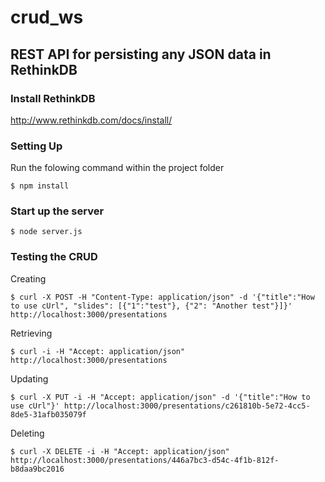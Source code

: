 crud_ws
=======

## REST API for persisting any JSON data in RethinkDB

### Install RethinkDB
http://www.rethinkdb.com/docs/install/

### Setting Up

Run the folowing command within the project folder

    $ npm install

### Start up the server
    $ node server.js

### Testing the CRUD

Creating

    $ curl -X POST -H "Content-Type: application/json" -d '{"title":"How to use cUrl", "slides": [{"1":"test"}, {"2": "Another test"}]}' http://localhost:3000/presentations

Retrieving

    $ curl -i -H "Accept: application/json" http://localhost:3000/presentations
 
Updating

    $ curl -X PUT -i -H "Accept: application/json" -d '{"title":"How to use cUrl"}' http://localhost:3000/presentations/c261810b-5e72-4cc5-8de5-31afb035079f
 
Deleting

    $ curl -X DELETE -i -H "Accept: application/json" http://localhost:3000/presentations/446a7bc3-d54c-4f1b-812f-b8daa9bc2016
